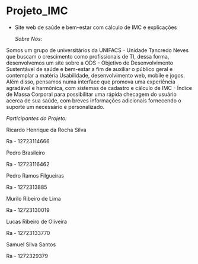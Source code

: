 # Projeto_IMC
- Site web de saúde e bem-estar com cálculo de IMC e explicações


  *Sobre Nós:*

Somos um grupo de universitários da UNIFACS - Unidade Tancredo Neves que buscam o crescimento como profissionais de TI, dessa forma, desenvolvemos um site sobre a ODS - Objetivo de Desenvolvimento Sustentável de saúde e bem-estar a fim de auxiliar o público geral e contemplar a matéria Usabilidade, desenvolvimento web, mobile e jogos. Além disso, pensamos numa interface que promova uma experiência agradável e harmônica, com sistemas de cadastro e cálculo de IMC - Índice de Massa Corporal para possibilitar uma rápida checagem do usuário acerca de sua saúde, com breves informações adicionais fornecendo o suporte um necessário e personalizado.


*Participantes do Projeto:*


Ricardo Henrique da Rocha Silva

Ra - 12723114666

Pedro Brasileiro

Ra - 12723116462

Pedro Ramos Filgueiras

Ra - 1272313885

Murilo Ribeiro de Lima 

Ra - 12723130019

Lucas Ribeiro de Oliveira

Ra - 12723133770

Samuel Silva Santos

Ra - 1272329379
